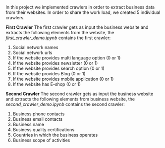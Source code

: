 In this project we implemented crawlers in order to extract business data from their websites. In order to share the work load, we created 5 individual crawlers.

**First Crawler**
The first crawler gets as input the business website and extracts the following elements from the website, the *first_crawler_demo.ipynb* contains the first crawler:
1. Social network names
2. Social network urls
3. If the website provides multi language option (0 or 1)
4. If the website provides newsletter (0 or 1)
5. If the website provides search option (0 or 1)
6. If the website provides Blog (0 or 1)
7. If the website provides mobile application (0 or 1)
8. If the website has E-shop (0 or 1)

**Second Crawler**
The second crawler gets as input the business website and extracts the following elements from business website, the *second_crawler_demo.ipynb* contains the second crawler:
1. Business phone contacts
2. Business email contacts
3. Business name
4. Business quality certifications
5. Countries in which the business operates
6. Business scope of activities
